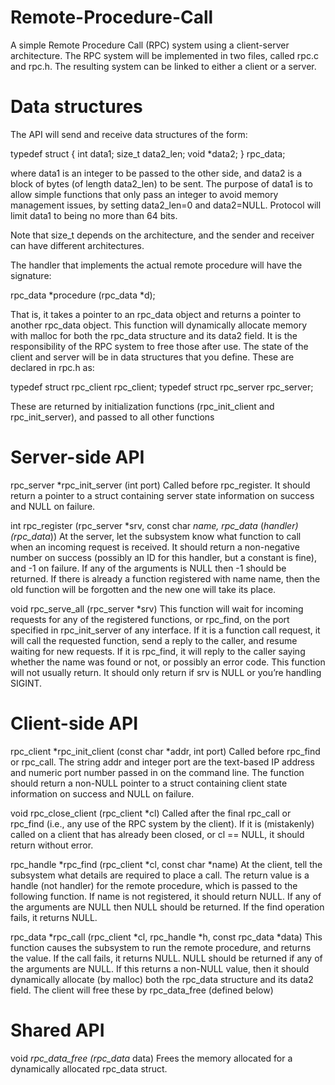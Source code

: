 # Remote-Procedure-Call

A simple Remote Procedure Call (RPC) system using a client-server architecture. The RPC system will be implemented in two files, called rpc.c and rpc.h. The resulting system can be linked to either a client or a server.


# Data structures
The API will send and receive data structures of the form:

typedef struct {
  int data1;
  size_t data2_len;
  void *data2;
} rpc_data;

where data1 is an integer to be passed to the other side, and data2 is a block of bytes (of length data2_len) to
be sent. The purpose of data1 is to allow simple functions that only pass an integer to avoid memory management
issues, by setting data2_len=0 and data2=NULL. Protocol will limit data1 to being no more than 64 bits.

Note that size_t depends on the architecture, and the sender and receiver can have different architectures. 

The handler that implements the actual remote procedure will have the signature:
  
  rpc_data *procedure (rpc_data *d);

That is, it takes a pointer to an rpc_data object and returns a pointer to another rpc_data object. This function
will dynamically allocate memory with malloc for both the rpc_data structure and its data2 field. It is the
responsibility of the RPC system to free those after use.
The state of the client and server will be in data structures that you define. These are declared in rpc.h as:

  typedef struct rpc_client rpc_client;
  typedef struct rpc_server rpc_server;
  
These are returned by initialization functions (rpc_init_client and rpc_init_server), and passed to all other functions

# Server-side API

  rpc_server *rpc_init_server (int port)
Called before rpc_register. It should return a pointer to a struct containing server state information on success and NULL on failure.
  
  int rpc_register (rpc_server *srv, const char *name, rpc_data* (*handler)(rpc_data*))
At the server, let the subsystem know what function to call when an incoming request is received.
It should return a non-negative number on success (possibly an ID for this handler, but a constant is fine), and -1
on failure. If any of the arguments is NULL then -1 should be returned.
If there is already a function registered with name name, then the old function will be forgotten and the new
one will take its place.

  void rpc_serve_all (rpc_server *srv)
This function will wait for incoming requests for any of the registered functions, or rpc_find, on the port specified
in rpc_init_server of any interface. If it is a function call request, it will call the requested function, send a
reply to the caller, and resume waiting for new requests. If it is rpc_find, it will reply to the caller saying whether
the name was found or not, or possibly an error code. This function will not usually return. It should only return if srv is 
NULL or you’re handling SIGINT.

# Client-side API

  rpc_client *rpc_init_client (const char *addr, int port)
Called before rpc_find or rpc_call. The string addr and integer port are the text-based IP address and numeric port number passed in on the command line. The function should return a non-NULL pointer to a struct containing client state information on success and NULL on failure.
  
  void rpc_close_client (rpc_client *cl)
Called after the final rpc_call or rpc_find (i.e., any use of the RPC system by the client). If it is (mistakenly) called on a client that has already been closed, or cl == NULL, it should return without error.
  
  rpc_handle *rpc_find (rpc_client *cl, const char *name)
At the client, tell the subsystem what details are required to place a call. The return value is a handle (not handler)
for the remote procedure, which is passed to the following function.
If name is not registered, it should return NULL. If any of the arguments are NULL then NULL should be returned. If
the find operation fails, it returns NULL.
  
  rpc_data *rpc_call (rpc_client *cl, rpc_handle *h, const rpc_data *data)
This function causes the subsystem to run the remote procedure, and returns the value.
If the call fails, it returns NULL. NULL should be returned if any of the arguments are NULL. If this returns a
non-NULL value, then it should dynamically allocate (by malloc) both the rpc_data structure and its data2
field. The client will free these by rpc_data_free (defined below)

# Shared API

  void *rpc_data_free (rpc_data* data)
Frees the memory allocated for a dynamically allocated rpc_data struct.


